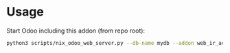# Usage

Start Odoo including this addon (from repo root):

```bash
python3 scripts/nix_odoo_web_server.py --db-name mydb --addon web_ir_actions_close_wizard_refresh_view
```
